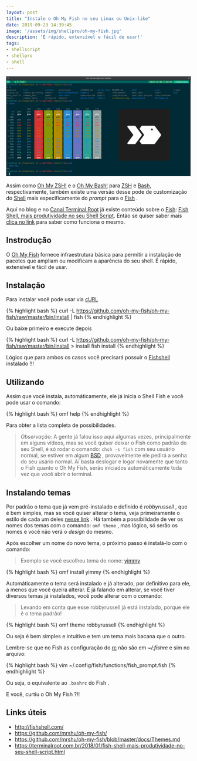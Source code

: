 ```yaml
---
layout: post
title: "Instale o Oh My Fish no seu Linux ou Unix-like"
date: 2019-09-23 14:39:45
image: '/assets/img/shellpro/oh-my-fish.jpg'
description: 'É rápido, extensível e fácil de usar!'
tags:
- shellscript
- shellpro
- shell
---
```


![Instale o Oh My Fish no seu Linux ou Unix-like](/assets/img/shellpro/oh-my-fish.jpg)

Assim como [Oh My ZSH!](https://terminalroot.com.br/2018/02/como-instalar-e-usar-o-shell-zsh-e-o-oh-my-zsh.html) e o [Oh My Bash!](https://terminalroot.com.br/2019/05/conheca-e-instale-o-oh-my-bash.html) para [ZSH](https://terminalroot.com.br/2018/02/como-instalar-e-usar-o-shell-zsh-e-o-oh-my-zsh.html) e [Bash](https://terminalroot.com.br/bash), respectivamente, também existe uma versão desse pode de customização do [Shell](https://terminalroot.com.br/shell) mais especificamente do *prompt* para o [Fish](https://terminalroot.com.br/2018/01/fish-shell-mais-produtividade-no-seu-shell-script.html) .

Aqui no blog e no [Canal Terminal Root](https://youtube.com/TerminalRootTV) já existe conteúdo sobre o [Fish](https://terminalroot.com.br/2018/01/fish-shell-mais-produtividade-no-seu-shell-script.html): [Fish Shell, mais produtividade no seu Shell Script](https://terminalroot.com.br/2018/01/fish-shell-mais-produtividade-no-seu-shell-script.html). Então se quiser saber mais [clica no link](https://terminalroot.com.br/2018/01/fish-shell-mais-produtividade-no-seu-shell-script.html) para saber como funciona o mesmo. 

## Instrodução

O [Oh My Fish](https://github.com/mrshu/oh-my-fish/) fornece infraestrutura básica para permitir a instalação de pacotes que ampliam ou modificam a aparência do seu shell. É rápido, extensível e fácil de usar.

## Instalação

Para instalar você pode usar via [cURL](https://curl.haxx.se/docs/manpage.html)

{% highlight bash %}
curl -L https://github.com/oh-my-fish/oh-my-fish/raw/master/bin/install | fish
{% endhighlight %}

Ou baixe primeiro e execute depois

{% highlight bash %}
curl -L https://github.com/oh-my-fish/oh-my-fish/raw/master/bin/install > install
fish install
{% endhighlight %}

Lógico que para ambos os casos você precisará possuir o [Fishshell](http://fishshell.com/) instalado !!!

<script async src="https://pagead2.googlesyndication.com/pagead/js/adsbygoogle.js"></script>
<!-- Informat -->
<ins class="adsbygoogle"
     style="display:block"
     data-ad-client="ca-pub-2838251107855362"
     data-ad-slot="2327980059"
     data-ad-format="auto"
     data-full-width-responsive="true"></ins>
<script>
(adsbygoogle = window.adsbygoogle || []).push({});
</script>

## Utilizando

Assim que você instala, automáticamente, ele já inicia o Shell Fish e você pode usar o comando:

{% highlight bash %}
omf help
{% endhighlight %}

Para obter a lista completa de possibilidades.

> *Observação:* A gente já falou isso aqui algumas vezes, principalmente em alguns vídeos, mas se você quiser deixar o Fish como padrão do seu Shell, é só rodar o comando: `chsh -s fish` com seu usuário normal, se estiver em algum [BSD](http://cse.google.com.br/cse?cx=004473188612396442360:qs2ekmnkweq&q=BSD) , provavelmente ele pedirá a senha do seu usário normal. Aí basta deslogar e logar novamente que tanto o Fish quanto o Oh My Fish, serão iniciados automáticamente toda vez que você abrir o terminal.

## Instalando temas

Por padrão o tema que já vem pré-instalado e definido é *robbyrussell* , que é bem simples, mas se você quiser alterar o tema, veja primeiramente o estilo de cada um deles [nesse link](https://github.com/mrshu/oh-my-fish/blob/master/docs/Themes.md) . Há também a possibilidade de ver os nomes dos temas com o comando: `omf theme` , mas lógico, só serão os nomes e você não verá o *design* do mesmo.

Após escolher um nome do novo tema, o próximo passo é instalá-lo com o comando:

> Exemplo se você escolheu tema de nome: [yimmy](https://cloud.githubusercontent.com/assets/2502736/3245408/32c42cde-f172-11e3-8ba3-912191222a11.png)

{% highlight bash %}
omf install yimmy
{% endhighlight %}

Automáticamente o tema será instalado e já alterado, por definitivo para ele, a menos que você queira alterar. E já falando em alterar, se você tiver diversos temas já instalados, você pode alterar com o comando:
> Levando em conta que esse robbyrussell já está instalado, porque ele é o tema padrão!

{% highlight bash %}
omf theme robbyrussell
{% endhighlight %}

Ou seja é bem simples e intuitivo e tem um tema mais bacana que o outro.

Lembre-se que no Fish as configuração do [rc](https://en.wikipedia.org/wiki/Run_commands) não são em ~~*~/.fishrc*~~ e sim no arquivo:

{% highlight bash %}
vim ~/.config/fish/functions/fish_prompt.fish
{% endhighlight %}

Ou seja, o equivalente ao `.bashrc` do Fish .

E você, curtiu o Oh My Fish ?!!

## Links úteis

+ <http://fishshell.com/>
+ <https://github.com/mrshu/oh-my-fish/>
+ <https://github.com/mrshu/oh-my-fish/blob/master/docs/Themes.md>
+ <https://terminalroot.com.br/2018/01/fish-shell-mais-produtividade-no-seu-shell-script.html>
    

